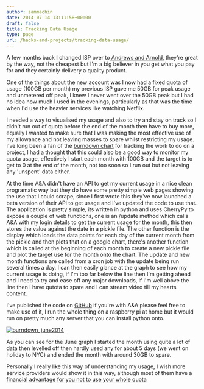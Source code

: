 ```yaml
---
author: sammachin
date: 2014-07-14 13:11:58+00:00
draft: false
title: Tracking Data Usage
type: page
url: /hacks-and-projects/tracking-data-usage/
---
```


A few months back I changed ISP over to[ Andrews and Arnold](http://aaisp.net/), they're great by the way, not the cheapest but I'm a big believer in you get what you pay for and they certainly delivery a quality product.

One of the things about the new account was I now had a fixed quota of usage (100GB per month) my previous ISP gave me 50GB for peak usage and unmetered off peak, I knew I never went over the 50GB peak but I had no idea how much I used in the evenings, particularly as that was the time when I'd use the heavier services like watching Netflix.

I needed a way to visualised my usage and also to try and stay on track so I didn't run out of quota before the end of the month then have to buy more, equally I wanted to make sure that I was making the most effective use of my allowance and not leaving masses to spare whilst restricting my usage. I've long been a fan of the [burndown chart](http://en.wikipedia.org/wiki/Burn_down_chart) for tracking the work to do on a project, I had a thought that this could also be a good way to monitor my quota usage, effectively I start each month with 100GB and the target is to get to 0 at the end of the month, not too soon so I run out but not leaving any 'unspent' data either.

At the time A&A didn't have an API to get my current usage in a nice clean programatic way but they do have some pretty simple web pages showing the use that I could scrape, since I first wrote this they've now launched a beta version of their API to get usage and I've updated the code to use that. The application is pretty simple, its written in python and uses CherryPy to expose a couple of web functions, one is an /update method which calls A&A with my login details to get the current usage for the month, this then stores the value against the date in a pickle file. The other function is the display which loads the data points for each day of the current month from the pickle and then plots that on a google chart, there's another function which is called at the beginning of each month to create a new pickle file and plot the target use for the month onto the chart. The update and new month functions are called from a cron job with the update being run several times a day. I can then easily glance at the graph to see how my current usage is doing, if I'm too far below the line then I'm getting ahead and I need to try and ease off any major downloads, if I'm well above the line then I have qutota to spare and I can stream video till my hearts content.

I've published the code on [GitHub](https://github.com/sammachin/databurndown) if you're with A&A please feel free to make use of it, I run the whole thing on a raspberry pi at home but it would run on pretty much any server that you can install python onto.

[![burndown_june2014](http://sammachin.com/wp-content/uploads/2014/07/burndown_june2014-300x252.png)
](http://sammachin.com/wp-content/uploads/2014/07/burndown_june2014.png)

As you can see for the June graph I started the month using quite a lot of data then levelled off then hardly used any for about 5 days (we went on holiday to NYC) and ended the month with around 30GB to spare.

Personally I really like this way of understanding my usage, I wish more service providers would show it in this way, although most of them have a [financial advantage for you not to use your whole quota](http://en.wikipedia.org/wiki/Breakage)
